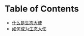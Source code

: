 # Table of Contents

* [什么是生态大使](what_is_ecosystem_ambassador.md)
* [如何成为生态大使](how_to_become_ambassador.md)